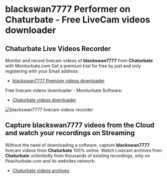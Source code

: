 # blackswan7777 Performer on Chaturbate - Free LiveCam videos downloader

## Chaturbate Live Videos Recorder

Monitor and record livecam videos of **blackswan7777** from **Chaturbate** with Moniturbate.com
Get a premium trial for free by just and only registering with your Email address:
* [blackswan7777 Premium videos downloader](https://moniturbate.com/request-demo-licence-key.html)

Free livecam videos downloader - Moniturbate Software:
* [Chaturbate videos downloader](https://moniturbate.com/moniturbate-download-software.html)

![blackswan7777 livecam videos recorder](https://peachurnet.com/templates/moniturbate-software.png)


## Capture blackswan7777 videos from the Cloud and watch your recordings on Streaming

Without the need of downloading a software, capture **blackswan7777** livecam videos from **Chaturbate** 100% online.
Watch Livecam archives from **Chaturbate** unlimitedly from thousands of existing recordings, only on Peachurbate.com and its websites network:
* [Chaturbate videos archives](https://peachurnet.com/)